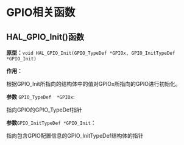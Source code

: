 # GPIO相关函数

## HAL_GPIO_Init()函数

**原型：**`void HAL_GPIO_Init(GPIO_TypeDef *GPIOx, GPIO_InitTypeDef *GPIO_Init)`

**作用：**

根据GPIO_Init所指向的结构体中的值对GPIOx所指向的GPIO进行初始化。

**参数** `GPIO_TypeDef  *GPIOx`:

指向GPIO的GPIO_TypeDef指针

**参数**`GPIO_InitTypeDef *GPIO_Init`：

指向包含GPIO配置信息的GPIO_InitTypeDef结构体的指针